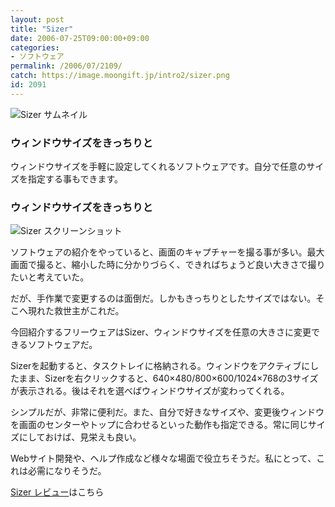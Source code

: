 ```yaml
---
layout: post
title: "Sizer"
date: 2006-07-25T09:00:00+09:00
categories:
- ソフトウェア
permalink: /2006/07/2109/
catch: https://image.moongift.jp/intro2/sizer.png
id: 2091
---
```

 ![Sizer サムネイル](https://image.moongift.jp/intro2/sizer.t.png "Sizer サムネイル")
  

### ウィンドウサイズをきっちりと
  
ウィンドウサイズを手軽に設定してくれるソフトウェアです。自分で任意のサイズを指定する事もできます。  
<!--more-->  

### ウィンドウサイズをきっちりと
  

![Sizer スクリーンショット](https://image.moongift.jp/intro2/sizer.png "Sizer スクリーンショット")

  

ソフトウェアの紹介をやっていると、画面のキャプチャーを撮る事が多い。最大画面で撮ると、縮小した時に分かりづらく、できればちょうど良い大きさで撮りたいと考えていた。

  

だが、手作業で変更するのは面倒だ。しかもきっちりとしたサイズではない。そこへ現れた救世主がこれだ。

  

今回紹介するフリーウェアはSizer、ウィンドウサイズを任意の大きさに変更できるソフトウェアだ。

  

Sizerを起動すると、タスクトレイに格納される。ウィンドウをアクティブにしたまま、Sizerを右クリックすると、640×480/800×600/1024×768の3サイズが表示される。後はそれを選べばウィンドウサイズが変わってくれる。

  

シンプルだが、非常に便利だ。また、自分で好きなサイズや、変更後ウィンドウを画面のセンターやトップに合わせるといった動作も指定できる。常に同じサイズにしておけば、見栄えも良い。

  

Webサイト開発や、ヘルプ作成など様々な場面で役立ちそうだ。私にとって、これは必需になりそうだ。

  

[Sizer レビュー](http://oss.moongift.jp/review/i-2110.html)はこちら

